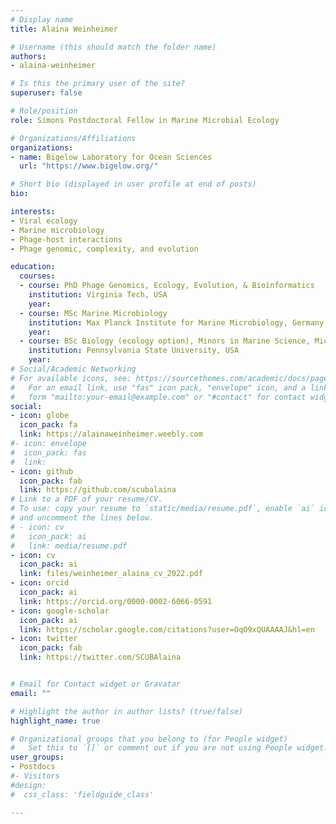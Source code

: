 ```yaml
---
# Display name
title: Alaina Weinheimer

# Username (this should match the folder name)
authors:
- alaina-weinheimer

# Is this the primary user of the site?
superuser: false

# Role/position
role: Simons Postdoctoral Fellow in Marine Microbial Ecology

# Organizations/Affiliations
organizations:
- name: Bigelow Laboratory for Ocean Sciences
  url: "https://www.bigelow.org/"

# Short bio (displayed in user profile at end of posts)
bio: 

interests:
- Viral ecology
- Marine microbiology
- Phage-host interactions
- Phage genomic, complexity, and evolution

education:
  courses:
  - course: PhD Phage Genomics, Ecology, Evolution, & Bioinformatics
    institution: Virginia Tech, USA
    year:
  - course: MSc Marine Microbiology
    institution: Max Planck Institute for Marine Microbiology, Germany
    year:
  - course: BSc Biology (ecology option), Minors in Marine Science, Microbiology
    institution: Pennsylvania State University, USA
    year:
# Social/Academic Networking
# For available icons, see: https://sourcethemes.com/academic/docs/page-builder/#icons
#   For an email link, use "fas" icon pack, "envelope" icon, and a link in the
#   form "mailto:your-email@example.com" or "#contact" for contact widget.
social:
- icon: globe
  icon_pack: fa
  link: https://alainaweinheimer.weebly.com
#- icon: envelope
#  icon_pack: fas
#  link: 
- icon: github
  icon_pack: fab
  link: https://github.com/scubalaina
# Link to a PDF of your resume/CV.
# To use: copy your resume to `static/media/resume.pdf`, enable `ai` icons in `params.toml`,
# and uncomment the lines below.
# - icon: cv
#   icon_pack: ai
#   link: media/resume.pdf
- icon: cv
  icon_pack: ai
  link: files/weinheimer_alaina_cv_2022.pdf
- icon: orcid
  icon_pack: ai
  link: https://orcid.org/0000-0002-6066-0591
- icon: google-scholar
  icon_pack: ai
  link: https://scholar.google.com/citations?user=OqO9xQUAAAAJ&hl=en
- icon: twitter
  icon_pack: fab
  link: https://twitter.com/SCUBAlaina


# Email for Contact widget or Gravatar
email: ""

# Highlight the author in author lists? (true/false)
highlight_name: true

# Organizational groups that you belong to (for People widget)
#   Set this to `[]` or comment out if you are not using People widget.
user_groups:
- Postdocs
#- Visitors
#design:
#  css_class: 'fieldguide_class' 

---
```

